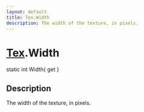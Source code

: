 ```yaml
---
layout: default
title: Tex.Width
description: The width of the texture, in pixels.
---
```

# [Tex]({{site.url}}/Pages/Reference/Tex.html).Width

<div class='signature' markdown='1'>
static int Width{ get }
</div>

## Description
The width of the texture, in pixels.

